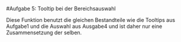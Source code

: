 #Aufgabe 5: Tooltip bei der Bereichsauswahl

Diese Funktion benutzt die gleichen Bestandteile wie die Tooltips aus Aufgabe1 und die Auswahl aus Ausgabe4 und ist 
daher nur eine Zusammensetzung der selben. 